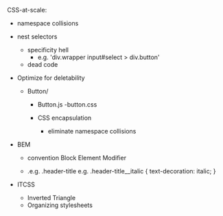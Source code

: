 CSS-at-scale:

- namespace collisions
- nest selectors

  - specificity hell
    - e.g. 'div.wrapper input#select > div.button'
  - dead code

- Optimize for deletability

  - Button/

    - Button.js
      -button.css

    - CSS encapsulation
      - eliminate namespace collisions

- BEM

  - convention
    Block Element Modifier

  - .e.g. .header-title
    e.g. .header-title\_\_italic {
    text-decoration: italic;
    }

- ITCSS
  - Inverted Triangle
  - Organizing stylesheets
